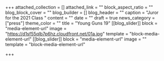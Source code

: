 +++
attached_collection = []
attached_link = ""
block_aspect_ratio = ""
blog_block_cover = ""
blog_builder = []
blog_header = ""
caption = "Juror for the 2021 Class "
content = ""
date = ""
draft = true
news_category = ["press"]
theme_color = ""
title = "Young Guns 19"
[[blog_slider]]
block = "media-element-url"
image = "https://d1sf55qlb7p6hz.cloudfront.net/01a.jpg"
template = "block-media-element-url"
[[blog_slider]]
block = "media-element-url"
image = ""
template = "block-media-element-url"

+++
